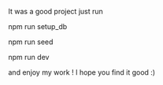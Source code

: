 It was a good project just run

npm run setup_db

npm run seed 

npm run dev 

and enjoy my work ! I hope you find it good :)
